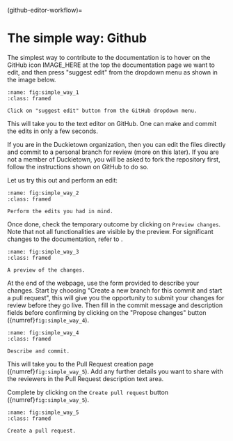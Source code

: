 (github-editor-workflow)=
# The simple way: Github

The simplest way to contribute to the documentation is to hover on the GitHub icon IMAGE_HERE at the top
the documentation page we want to edit, and then press "suggest edit" from the dropdown menu as shown
in the image below.

```{figure} ../../_images/contributing/simple/step1.png
:name: fig:simple_way_1
:class: framed

Click on "suggest edit" button from the GitHub dropdown menu.
```

This will take you to the text editor on GitHub. One can make and commit the edits in only a few seconds.

If you are in the Duckietown organization, then you can edit the files directly and commit to a personal
branch for review (more on this later). If you are not a member of Duckietown, you will be asked to
fork the repository first, follow the instructions shown on GitHub to do so.

Let us try this out and perform an edit:

```{figure} ../../_images/contributing/simple/step2.png
:name: fig:simple_way_2
:class: framed

Perform the edits you had in mind.
```

Once done, check the temporary outcome by clicking on `Preview changes`. 
Note that not all functionalities are visible by the preview. 
For significant changes to the documentation, refer to [](local-editor-workflow).


```{figure} ../../_images/contributing/simple/step3.png
:name: fig:simple_way_3
:class: framed

A preview of the changes.
```

At the end of the webpage, use the form provided to describe your changes.
Start by choosing "Create a new branch for this commit and start a pull request", 
this will give you the opportunity to submit your changes for review before they go live. 
Then fill in the commit message and description fields
before confirming by clicking on the "Propose changes" button ({numref}`fig:simple_way_4`).

```{figure} ../../_images/contributing/simple/step4.png
:name: fig:simple_way_4
:class: framed

Describe and commit.
```

This will take you to the Pull Request creation page ({numref}`fig:simple_way_5`).
Add any further details you want to share with the reviewers in the Pull Request description text area.


Complete by clicking on the `Create pull request` button ({numref}`fig:simple_way_5`).

```{figure} ../../_images/contributing/simple/step5.png
:name: fig:simple_way_5
:class: framed

Create a pull request.
```
